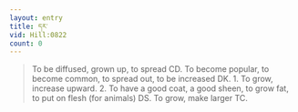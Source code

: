 ```yaml
---
layout: entry
title: དར་
vid: Hill:0822
count: 0
---
```

> To be diffused, grown up, to spread CD\. To become popular, to become common, to spread out, to be increased DK\. 1\. To grow, increase upward\. 2\. To have a good coat, a good sheen, to grow fat, to put on flesh (for animals) DS\. To grow, make larger TC\.


